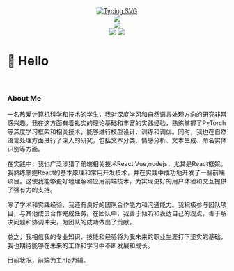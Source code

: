  <div align="center">
    <a href="http://tuoz.vip/">
      <img src="https://readme-typing-svg.demolab.com?font=Fira+Code&pause=1000&width=435&lines=console.log(%22Hello%2C%20World%22);欢迎你的到来!&center=true&size=27" alt="Typing SVG" />
    </a>
  </div>

<div align='center'>
 <img src="http://43.140.197.245:7887/image/jiangbei.svg" />
 </div>


<!-- <div align='center'>
 <img src="http://static.tuoz.vip/img/780f0022b6e356031245.jpg" />
</div> -->

<div align='center'>
 <img src="http://43.140.197.245:7887/image/snack.svg" />
</div>

<div align='center'>
 <img src="http://43.140.197.245:7887/image/status.svg" />
 <img src="http://43.140.197.245:7887/image/lang.svg" />
 
</div>





# 🙋 Hello

<br>

###  About Me
<p>
一名热爱计算机科学和技术的学生，我对深度学习和自然语言处理方向的研究非常感兴趣。我在这方面有着扎实的理论基础和丰富的实践经验，熟练掌握了PyTorch等深度学习框架和相关技术，能够进行模型设计、训练和调优。同时，我也在自然语言处理方面进行了深入的研究，包括文本分类、情感分析、文本生成、命名实体识别等方面。

在实践中，我也广泛涉猎了前端相关技术React,Vue,nodejs，尤其是React框架。我熟练掌握React的基本原理和常用开发技术，并在实践中成功地开发了一些前端项目。这使我能够更好地理解和应用前端技术，为实现更好的用户体验和交互提供了强有力的支持。

除了学术和实践经验，我还有良好的团队合作能力和沟通能力。我积极参与团队项目，与其他成员合作完成任务。在团队中，我善于倾听和表达自己的观点，善于解决问题和协调冲突，为团队的成功做出了贡献。

总之，我相信我的专业知识、技能和经验将为我未来的职业生涯打下坚实的基础，我也期待能够在未来的工作和学习中不断发展和成长。
 
目前状况，前端为主nlp为辅。
</p>

